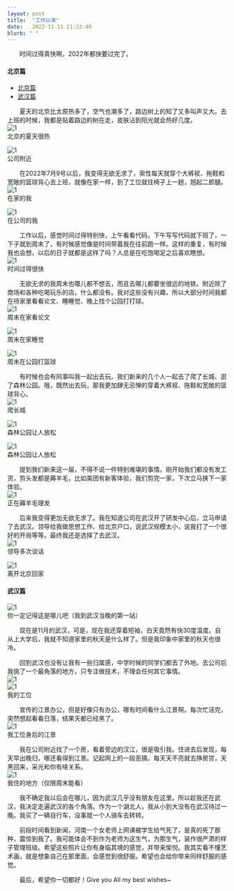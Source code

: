 ```yaml
---
layout: post
title:  "工作以来"
date:   2022-11-11 21:22:40
blurb: " "
---
```


&emsp;&emsp;时间过得真快啊，2022年都快要过完了。  

#### 北京篇
- [北京篇](#北京篇)
- [武汉篇](#武汉篇)

&emsp;&emsp;夏天的北京比太原热多了，空气也潮多了，路边树上的知了又多叫声又大。去上班的时候，我都是贴着路边的树在走，皮肤沾到阳光就会热好几度。  
![1](https://pic4.zhimg.com/80/v2-1a5686c70cd01d39395b5bdc8dd82e0b_720w.webp)  
北京的夏天很热  

![1](https://pic4.zhimg.com/80/v2-c207d796916d257c92fba45bec5a53cb_720w.webp)  
公司附近  

&emsp;&emsp;在2022年7月9号以后，我变得无欲无求了，索性每天就穿个大裤衩、拖鞋和宽敞的篮球背心去上班，就像在家一样，到了工位就往椅子上一趟，翘起二郎腿。  
![1](https://pic1.zhimg.com/80/v2-61ed2a198a8ea1bb1ec705323211ffd4_720w.webp)  
在家的我  

![1](https://pic3.zhimg.com/80/v2-3a06fbd4cc97b8d905c4a594250b6d22_720w.webp)  
在公司的我  

&emsp;&emsp;工作以后，感觉时间过得特别快，上午看看代码，下午写写代码就下班了，一下子就到周末了，有时候感觉像是时间带着我在往前跑一样。这样的重复，有时候我也会想，以后的日子就都是这样了吗？人总是在吃饱喝足之后喜欢瞎想。  
![1](https://pic4.zhimg.com/80/v2-508191e1090d3e891ae95a1e3abf1a77_720w.webp)  
时间过得很快  

&emsp;&emsp;无欲无求的我周末也哪儿都不想去，而且去哪儿都要坐很远的地铁。附近除了商场和各种吃喝玩乐的店，什么都没有。我对这些没有兴趣，所以大部分时间我都在待家里看看论文、睡睡觉、晚上找个公园打打球。    
![1](https://pic3.zhimg.com/80/v2-9abccd373fb64f078b330187e73ff772_720w.webp)  
周末在家看论文  

![1](https://pic3.zhimg.com/80/v2-cb3705c518e42c2a159c0b7b0b893f0a_720w.webp)  
周末在家睡觉  

![1](https://pic4.zhimg.com/80/v2-a4f8120c20741805341af1a22f7b7863_720w.webp)  
周末在公园打篮球    

&emsp;&emsp;有时候也会有同事叫我一起出去玩。我们新来的几个人一起去了爬了长城、逛了森林公园。哦，既然出去玩，那我更加肆无忌惮的穿着大裤衩、拖鞋和宽敞的篮球背心。  
![1](https://pic3.zhimg.com/80/v2-0e16e16ca16206f42f81578b972b832a_720w.webp)  
爬长城  

![1](https://pic4.zhimg.com/80/v2-a0cda9e78627a1c6d999f713079ec183_720w.webp)  
森林公园让人放松  

![1](https://pic4.zhimg.com/80/v2-000293baccb0396d7fd87256c10e6f6f_720w.webp)  
森林公园让人放松  

&emsp;&emsp;提到我们新来这一届，不得不说一件特别难堪的事情。刚开始我们都没有发工资，剪头发都是薅羊毛，比如美团有新客体验，我们剪完一家，下次立马换下一家体验。  
![1](https://pic2.zhimg.com/80/v2-50a0139e7328e920c218124a372aa389_720w.webp)  
正在薅羊毛理发  

&emsp;&emsp;后来我变得更加无欲无求了。我在知道公司在武汉开了研发中心后，立马申请了去武汉。领导给我做思想工作、给北京户口，说武汉规模太小，说我打了一个很好的开局等等。最终我还是选择了去武汉。  
![1](https://pic4.zhimg.com/80/v2-3f30f79ee6a71f03ac2a4a8fe8c702f7_720w.webp)  
领导多次谈话  

![1](https://pic4.zhimg.com/80/v2-b0109b6d3f646491ddfe893384bae267_720w.webp)  
离开北京回家  

#### 武汉篇  

![1](https://pic1.zhimg.com/80/v2-1da09ef59da0fc0f843106b3870198c5_720w.webp?source=d16d100b)  
你一定记得这是哪儿吧（我到武汉当晚的第一站）  

&emsp;&emsp;现在是11月的武汉，可是，现在我还穿着短袖，白天竟然有快30度温度。自从上大学后，我就不知道家里的秋天是什么样了。但是我印象中家里的秋天也很冷。  

&emsp;&emsp;回到武汉也没有让我有一些归属感，中学时候的同学们都去了外地。去公司后我挑了一个最角落的地方，只专注做技术，不理会任何其它事情。  
![1](https://picd.zhimg.com/80/v2-11412c8d309a161ce526984942b8ba6d_720w.webp?source=d16d100b)  
![1](https://pica.zhimg.com/80/v2-24dab0d30e6802e6df47883c5e3069fa_720w.webp?source=d16d100b)  
我的工位  

&emsp;&emsp;宣传的江景办公，但是好像只有办公，哪有时间看什么江景啊。每次忙活完，突然想起看看日落，结果天都已经黑了。  
![1](https://picd.zhimg.com/80/v2-4831d7818727a41cb666f32bbf2e4b02_720w.webp?source=d16d100b)  
我工位身后的江景  

&emsp;&emsp;我在公司附近找了一个房，看着旁边的汉江，很是吸引我。住进去后发现，每天早出晚归，哪还看得到江景。记起网上的一段恶搞，每天天不亮就去挣房贷，天黑回来，采光和你有啥关系。  
![1](https://pica.zhimg.com/80/v2-82d996d6d4aa534a8bbc0df61394dd10_720w.webp?source=d16d100b)  
我住的地方（仅限周末能看）  

&emsp;&emsp;我不确定我以后会在哪儿，因为武汉几乎没有朋友在这里。所以趁我还在武汉，我决定走遍武汉的各个角落。作为一个湖北人，我从小到大没有在武汉待过一晚。我买了一辆自行车，没事就一个人骑车去转转。

&emsp;&emsp;前段时间看到新闻，河南一个女老师上网课被学生给气死了，是真的死了那种，震惊到我了。我可能体会不到作为老师为这生气，为那生气，装作很严肃的样子管理班级。希望这些照片让你有身临其境的感觉，并带来愉悦。我其实看不懂艺术画，就是想象自己在那里面，会感觉到很舒服。希望也会给你带来同样舒服的感觉。  

&emsp;&emsp;最后，希望你一切都好！Give you All my best wishes~